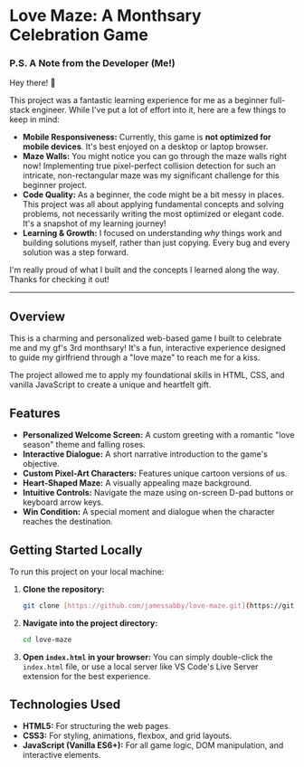 # Love Maze: A Monthsary Celebration Game 

### P.S. A Note from the Developer (Me!)

Hey there! 👋

This project was a fantastic learning experience for me as a beginner full-stack engineer. While I've put a lot of effort into it, here are a few things to keep in mind:

* **Mobile Responsiveness:** Currently, this game is **not optimized for mobile devices**. It's best enjoyed on a desktop or laptop browser.
* **Maze Walls:** You might notice you can go through the maze walls right now! Implementing true pixel-perfect collision detection for such an intricate, non-rectangular maze was my significant challenge for this beginner project.
* **Code Quality:** As a beginner, the code might be a bit messy in places. This project was all about applying fundamental concepts and solving problems, not necessarily writing the most optimized or elegant code. It's a snapshot of my learning journey!
* **Learning & Growth:** I focused on understanding *why* things work and building solutions myself, rather than just copying. Every bug and every solution was a step forward.

I'm really proud of what I built and the concepts I learned along the way. Thanks for checking it out!

---

## Overview

This is a charming and personalized web-based game I built to celebrate me and my gf's 3rd monthsary! It's a fun, interactive experience designed to guide my girlfriend through a "love maze" to reach me for a kiss.

The project allowed me to apply my foundational skills in HTML, CSS, and vanilla JavaScript to create a unique and heartfelt gift.

## Features

-   **Personalized Welcome Screen:** A custom greeting with a romantic "love season" theme and falling roses.
-   **Interactive Dialogue:** A short narrative introduction to the game's objective.
-   **Custom Pixel-Art Characters:** Features unique cartoon versions of us.
-   **Heart-Shaped Maze:** A visually appealing maze background.
-   **Intuitive Controls:** Navigate the maze using on-screen D-pad buttons or keyboard arrow keys.
-   **Win Condition:** A special moment and dialogue when the character reaches the destination.

## Getting Started Locally

To run this project on your local machine:

1.  **Clone the repository:**
    ```bash
    git clone [https://github.com/jamessabby/love-maze.git](https://github.com/jamessabby/love-maze.git)
    ```
2.  **Navigate into the project directory:**
    ```bash
    cd love-maze
    ```
3.  **Open `index.html` in your browser:** You can simply double-click the `index.html` file, or use a local server like VS Code's Live Server extension for the best experience.

## Technologies Used

-   **HTML5:** For structuring the web pages.
-   **CSS3:** For styling, animations, flexbox, and grid layouts.
-   **JavaScript (Vanilla ES6+):** For all game logic, DOM manipulation, and interactive elements.
